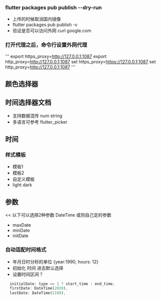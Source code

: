 

### flutter packages pub publish --dry-run

- 上传的时候取消国内镜像
- flutter packages pub publish -v 
- 验证是否可以访问外网 curl google.com

### 打开代理之后，命令行设置外网代理
'''
export https_proxy=http://127.0.0.1:1087
export http_proxy=http://127.0.0.1:1087
set https_proxy=https://127.0.0.1:1087
set http_proxy=http://127.0.0.1:1087
'''





## 颜色选择器



## 时间选择器文档
- 支持数据混传  num string
- 多语言可参考 flutter_picker



## 时间 
### 样式模板
- 模板1
- 模板2 
- 自定义模板
- light dark

## 参数 
<< 以下可以选择2种参数 DateTime  或则自己定的参数
- maxDate
- minDate
- initDate

### 自动适配时间格式


- 年月日时分秒的单位 {year:1990, hours: 12}
- 初始化 时间  进去默认选择
- 设置时间区间？ 

``` dart
  initialDate: type == 1 ? start_time : end_time,
  firstDate: DateTime(2020),
  lastDate: DateTime(2100),
```






